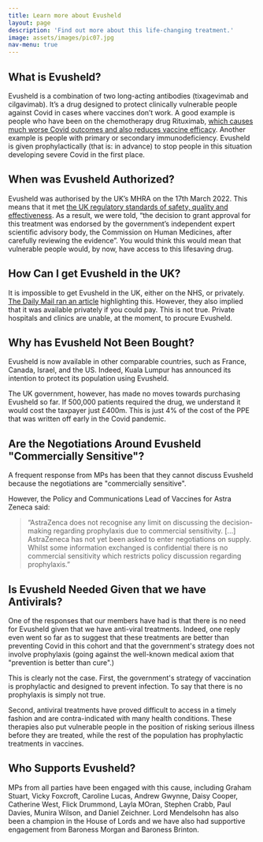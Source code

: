 ```yaml
---
title: Learn more about Evusheld
layout: page
description: 'Find out more about this life-changing treatment.'
image: assets/images/pic07.jpg
nav-menu: true
---
```

## What is Evusheld?
Evusheld is a combination of two long-acting antibodies (tixagevimab and cilgavimab). It’s a drug designed to protect clinically vulnerable people against Covid in cases where vaccines don’t work. A good example is people who have been on the chemotherapy drug Rituximab, [which causes much worse Covid outcomes and also reduces vaccine efficacy](https://doi.org/10.1016/S2665-9913(21)00418-5). Another example is people with primary or secondary immunodeficiency. Evusheld is given prophylactically (that is: in advance) to stop people in this situation developing severe Covid in the first place.

## When was Evusheld Authorized?
Evusheld was authorised by the UK’s MHRA on the 17th March 2022. This means that it met [the UK regulatory standards of safety, quality and effectiveness](https://www.gov.uk/government/news/evusheld-approved-to-prevent-covid-19-in-people-whose-immune-response-is-poor). As a result, we were told, “the decision to grant approval for this treatment was endorsed by the government’s independent expert scientific advisory body, the Commission on Human Medicines, after carefully reviewing the evidence”. You would think this would mean that vulnerable people would, by now, have access to this lifesaving drug.

## How Can I get Evusheld in the UK?
It is impossible to get Evusheld in the UK, either on the NHS, or privately. [The Daily Mail ran an article](https://www.dailymail.co.uk/health/article-10746187/Covid-19-Vulnerable-patients-denied-800-anti-viral-jab-unless-private.html) highlighting this. However, they also implied that it was available privately if you could pay. This is not true. Private hospitals and clinics are unable, at the moment, to procure Evusheld.

## Why has Evusheld Not Been Bought?
Evusheld is now available in other comparable countries, such as France, Canada, Israel, and the US. Indeed, Kuala Lumpur has announced its intention to protect its population using Evusheld.

The UK government, however, has made no moves towards purchasing Evusheld so far. If 500,000 patients required the drug, we understand it would cost the taxpayer just £400m. This is just 4% of the cost of the PPE that was written off early in the Covid pandemic.

## Are the Negotiations Around Evusheld "Commercially Sensitive"?
A frequent response from MPs has been that they cannot discuss Evusheld because the negotiations are "commercially sensitive".

However, the Policy and Communications Lead of Vaccines for Astra Zeneca said:

>“AstraZenca does not recognise any limit on discussing the decision-making regarding prophylaxis due to commercial sensitivity. [...] AstraZeneca has not yet been asked to enter negotiations on supply. Whilst some information exchanged is confidential there is no commercial sensitivity which restricts policy discussion regarding prophylaxis.”

## Is Evusheld Needed Given that we have Antivirals?
One of the responses that our members have had is that there is no need for Evusheld given that we have anti-viral treatments. Indeed, one reply even went so far as to suggest that these treatments are better than preventing Covid in this cohort and that the government's strategy does not involve prophylaxis (going against the well-known medical axiom that "prevention is better than cure".)

This is clearly not the case. First, the government's strategy of vaccination is prophylactic and designed to prevent infection. To say that there is no prophylaxis is simply not true.

Second, antiviral treatments have proved difficult to access in a timely fashion and are contra-indicated with many health conditions. These therapies also put vulnerable people in the position of risking serious illness before they are treated, while the rest of the population has prophylactic treatments in vaccines.

## Who Supports Evusheld?
MPs from all parties have been engaged with this cause, including Graham Stuart, Vicky Foxcroft, Caroline Lucas, Andrew Gwynne, Daisy Cooper, Catherine West, Flick Drummond, Layla MOran, Stephen Crabb, Paul Davies, Munira Wilson, and Daniel Zeichner. Lord Mendelsohn has also been a champion in the House of Lords and we have also had supportive engagement from Baroness Morgan and Baroness Brinton.